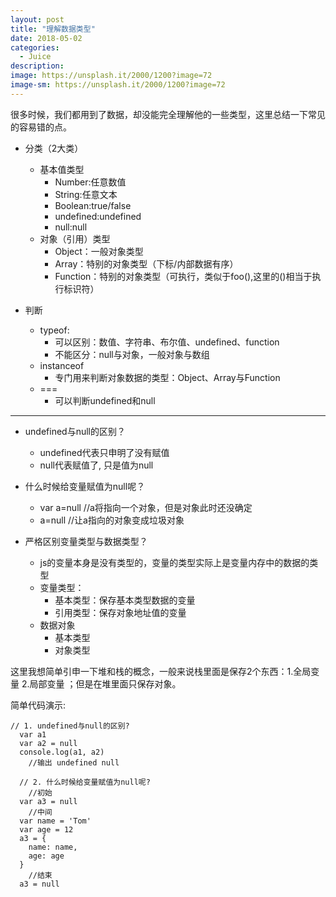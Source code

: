 ```yaml
---
layout: post
title: "理解数据类型"
date: 2018-05-02
categories:
  - Juice
description: 
image: https://unsplash.it/2000/1200?image=72
image-sm: https://unsplash.it/2000/1200?image=72
---
```


很多时候，我们都用到了数据，却没能完全理解他的一些类型，这里总结一下常见的容易错的点。

- 分类（2大类）
  * 基本值类型
      * Number:任意数值
      * String:任意文本
      * Boolean:true/false
      * undefined:undefined
      * null:null
  * 对象（引用）类型
    * Object：一般对象类型
    * Array：特别的对象类型（下标/内部数据有序）
    * Function：特别的对象类型（可执行，类似于foo(),这里的()相当于执行标识符）

- 判断
   * typeof:
        * 可以区别：数值、字符串、布尔值、undefined、function
        * 不能区分：null与对象，一般对象与数组
   * instanceof
      * 专门用来判断对象数据的类型：Object、Array与Function
    * ===
        * 可以判断undefined和null
-------------
- undefined与null的区别？
     * undefined代表只申明了没有赋值
     * null代表赋值了, 只是值为null

- 什么时候给变量赋值为null呢？
  * var a=null  //a将指向一个对象，但是对象此时还没确定
  * a=null  //让a指向的对象变成垃圾对象

- 严格区别变量类型与数据类型？
  * js的变量本身是没有类型的，变量的类型实际上是变量内存中的数据的类型
  * 变量类型：
      * 基本类型：保存基本类型数据的变量
      * 引用类型：保存对象地址值的变量
   * 数据对象
      * 基本类型
      *  对象类型

这里我想简单引申一下堆和栈的概念，一般来说栈里面是保存2个东西：1.全局变量 2.局部变量 ；但是在堆里面只保存对象。

简单代码演示:
```
// 1. undefined与null的区别?
  var a1
  var a2 = null
  console.log(a1, a2)
	//输出 undefined null
	
  // 2. 什么时候给变量赋值为null呢?
    //初始
  var a3 = null
    //中间
  var name = 'Tom'
  var age = 12
  a3 = {
    name: name,
    age: age
  }
    //结束
  a3 = null
```
